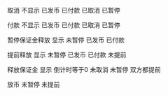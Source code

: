 取消 
    不显示 已发币 已付款 已取消 已暂停

付款
    不显示 已发币 已付款 已取消 已暂停 

暂停保证金释放
    显示 未暂停 已发币 已付款

提前释放
    显示 未暂停 已发币 已付款 未提前

释放保证金
    显示 倒计时等于0 未取消 未暂停 双方都提前

放币
    未暂停  未提前